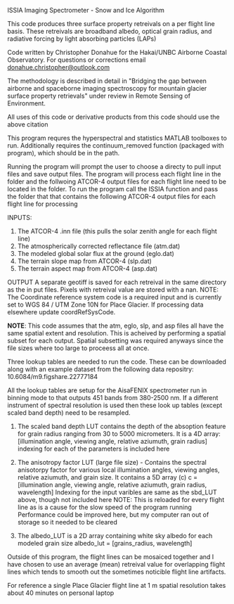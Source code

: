  ISSIA
 Imaging Spectrometer - Snow and Ice Algorithm
 
 This code produces three surface property retreivals on a per flight line 
 basis. These retreivals are broadband albedo, optical grain radius, and radiative 
 forcing by light absorbing particles (LAPs)
 
 Code written by Christopher Donahue for the Hakai/UNBC  Airborne Coastal Observatory. 
 For questions or corrections email donahue.christopher@outlook.com
 
 The methodology is described in detail in "Bridging the gap between 
 airborne and spaceborne imaging spectroscopy for mountain glacier surface 
 property retrievals" under review in Remote Sensing of Environment.

 All uses of this code or derivative products from this code should use the above
 citation
 
 This program requres the hyperspectral and statistics MATLAB toolboxes to 
 run. Additionally requires the continuum_removed function (packaged with
 program), which should be in the path.
 
 Running the program will prompt the user to choose a directy to pull input 
 files and save output files. The program will process each flight line in the 
 folder and the follwoing ATCOR-4 output files for each flight line need to be 
 located in the folder.
 To run the program call the ISSIA function and pass the folder that that
 contains the following ATCOR-4 output files for each flight line for processing

 INPUTS:
 1) The ATCOR-4 .inn file (this pulls the solar zenith angle for each flight line)
 2) The atmospherically corrected reflectance file (atm.dat)
 3) The modeled global solar flux at the ground (eglo.dat)
 4) The terrain slope map from ATCOR-4 (slp.dat)
 5) The terrain aspect map from ATCOR-4 (asp.dat)

OUTPUT
 A separate geotiff is saved for each retreival in the same directory as the in put files. 
 Pixels with retreival value are stored with a nan.
 NOTE: The Coordinate reference system code is a required input and is
 currently set to WGS 84 / UTM Zone 10N for Place Glacier. If processing
 data elsewhere update coordRefSysCode.

 **NOTE**: This code assumes that the atm, eglo, slp, and asp files all have the 
 same spatial extent and resolution. This is acheived by performing a spatial 
 subset for each output. Spatial subsetting was required anyways since the file 
 sizes where too large to proceess all at once. 

 Three lookup tables are needed to run the code. These can be downloaded along with an example dataset 
 from the following data repositry:  10.6084/m9.figshare.22777184
 
 All the lookup tables are setup for the AisaFENIX spectrometer run in binning mode to
 that outputs 451 bands from 380-2500 nm. If a different instrument of
 spectral resolution is used then these look up tables (except scaled band
 depth) need to be resampled.
 1) The scaled band depth LUT contains the depth of the absoption feature for 
    grain radius ranging from 30 to 5000 micrometers. 
    It is a 4D array: [illumination angle, viewing angle, relative aziumuth, grain radius]
     indexing for each of the parameters is included here
 
 2) The anisotropy factor LUT (large file size) - Contains the spectral
    anisotorpy factor for various local illumination angles, viewing
    angles, relative aziumuth, and grain size. It contains a 5D array (c)
    c = [illumination angle, viewing angle, relative aziumuth, grain radius, wavelength]
    Indexing for the input varibles are same as the sbd_LUT above, though not included here
    NOTE: This is reloaded for every flight line as is a cause for the slow speed of the program running
    Performance could be improved here, but my computer ran out of storage so it needed to be cleared

 3) The albedo_LUT is a 2D array containing white sky albedo for each
    modeled grain size
    albedo_lut = [grains_radius, wavelength]

 Outside of this program, the flight lines can be mosaiced together and I
 have chosen to use an average (mean)  retreival value for overlapping flight lines which
 tends to smooth out the sometimes noticible flight line artifacts. 

For reference a single Place Glacier flight line at 1 m spatial resolution
takes about 40 minutes on personal laptop
